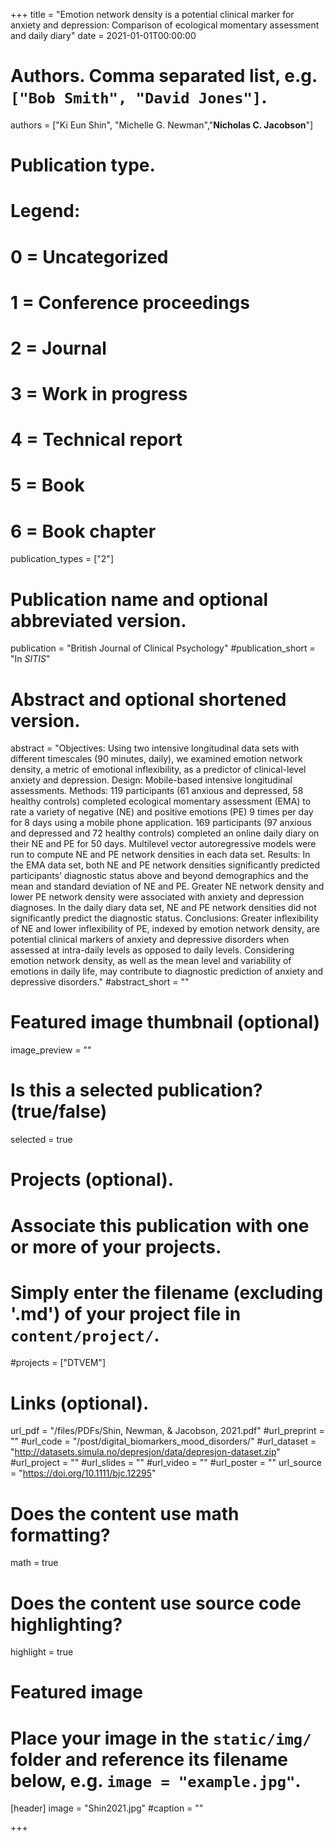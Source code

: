 +++
title = "Emotion network density is a potential clinical marker for anxiety and depression: Comparison of ecological momentary assessment and daily diary"
date = 2021-01-01T00:00:00

# Authors. Comma separated list, e.g. `["Bob Smith", "David Jones"]`.
authors = ["Ki Eun Shin", "Michelle G. Newman","**Nicholas C. Jacobson**"]

# Publication type.
# Legend:
# 0 = Uncategorized
# 1 = Conference proceedings
# 2 = Journal
# 3 = Work in progress
# 4 = Technical report
# 5 = Book
# 6 = Book chapter
publication_types = ["2"]

# Publication name and optional abbreviated version.
publication = "British Journal of Clinical Psychology"
#publication_short = "In *SITIS*"

# Abstract and optional shortened version.
abstract = "Objectives: Using two intensive longitudinal data sets with different timescales (90 minutes, daily), we examined emotion network density, a metric of emotional inflexibility, as a predictor of clinical-level anxiety and depression. Design: Mobile-based intensive longitudinal assessments. Methods: 119 participants (61 anxious and depressed, 58 healthy controls) completed ecological momentary assessment (EMA) to rate a variety of negative (NE) and positive emotions (PE) 9 times per day for 8 days using a mobile phone application. 169 participants (97 anxious and depressed and 72 healthy controls) completed an online daily diary on their NE and PE for 50 days. Multilevel vector autoregressive models were run to compute NE and PE network densities in each data set. Results: In the EMA data set, both NE and PE network densities significantly predicted participants’ diagnostic status above and beyond demographics and the mean and standard deviation of NE and PE. Greater NE network density and lower PE network density were associated with anxiety and depression diagnoses. In the daily diary data set, NE and PE network densities did not significantly predict the diagnostic status. Conclusions: Greater inflexibility of NE and lower inflexibility of PE, indexed by emotion network density, are potential clinical markers of anxiety and depressive disorders when assessed at intra-daily levels as opposed to daily levels. Considering emotion network density, as well as the mean level and variability of emotions in daily life, may contribute to diagnostic prediction of anxiety and depressive disorders."
#abstract_short = ""

# Featured image thumbnail (optional)
image_preview = ""

# Is this a selected publication? (true/false)
selected = true

# Projects (optional).
#   Associate this publication with one or more of your projects.
#   Simply enter the filename (excluding '.md') of your project file in `content/project/`.
#projects = ["DTVEM"]

# Links (optional).
url_pdf = "/files/PDFs/Shin, Newman, & Jacobson, 2021.pdf"
#url_preprint = ""
#url_code = "/post/digital_biomarkers_mood_disorders/"
#url_dataset = "http://datasets.simula.no/depresjon/data/depresjon-dataset.zip"
#url_project = ""
#url_slides = ""
#url_video = ""
#url_poster = ""
url_source = "https://doi.org/10.1111/bjc.12295"

# Does the content use math formatting?
math = true

# Does the content use source code highlighting?
highlight = true

# Featured image
# Place your image in the `static/img/` folder and reference its filename below, e.g. `image = "example.jpg"`.
[header]
image = "Shin2021.jpg"
#caption = ""

+++
